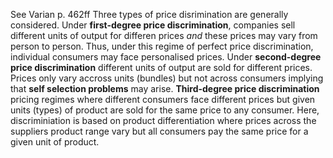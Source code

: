 See Varian p. 462ff 
Three types of price disrimination are generally considered. 
Under **first-degree price discrimination**, companies sell different units of output for differen prices *and* these prices may vary from person to person. Thus, under this regime of perfect price discrimination, individual consumers may face personalised prices.
Under **second-degree price discrimination** different units of output are sold for different prices. Prices only vary accross units (bundles) but not across consumers implying that **self selection problems** may arise.
**Third-degree price discrimination** pricing regimes where different consumers face different prices but given units (types) of product are sold for the same price to any consumer. Here, discriminiation is based on product differentiation where prices across the suppliers product range vary but all consumers pay the same price for a given unit of product. 

